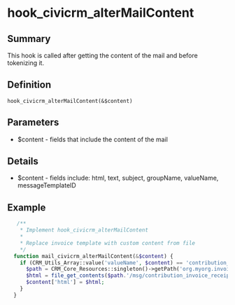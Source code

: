 # hook_civicrm_alterMailContent

## Summary

This hook is called after getting the content of the mail and before
tokenizing it.

## Definition

    hook_civicrm_alterMailContent(&$content)

## Parameters

-   $content - fields that include the content of the mail

## Details

-   $content - fields include: html, text, subject, groupName, valueName, messageTemplateID

## Example

```php
   /**
    * Implement hook_civicrm_alterMailContent
    *
    * Replace invoice template with custom content from file
    */
  function mail_civicrm_alterMailContent(&$content) {
    if (CRM_Utils_Array::value('valueName', $content) == 'contribution_invoice_receipt') {
      $path = CRM_Core_Resources::singleton()->getPath('org.myorg.invoice');
      $html = file_get_contents($path.'/msg/contribution_invoice_receipt.html.tpl');
      $content['html'] = $html;
    }
  }
```
